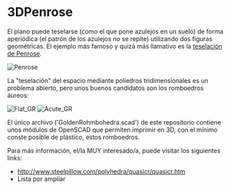 # 3DPenrose
El plano puede teselarse (como el que pone azulejos en un suelo) de forma aperiódica (el patrón de los azulejos no se repite) utilizando dos figuras geométricas. El ejemplo más famoso y quizá más llamativo es la [teselación de Penrose](https://es.wikipedia.org/wiki/Teselaci%C3%B3n_de_Penrose).

![Penrose](http://mathworld.wolfram.com/images/eps-gif/PenroseTilesStarSun3_1000.gif)

La "teselación" del espacio mediante poliedros tridimensionales es un problema abierto, pero unos buenos candidatos son los romboedros áureos:

![Flat_GR](https://upload.wikimedia.org/wikipedia/commons/thumb/7/76/Flat_golden_rhombohedron.png/240px-Flat_golden_rhombohedron.png) ![Acute_GR](https://upload.wikimedia.org/wikipedia/commons/thumb/f/fa/Acute_golden_rhombohedron.png/210px-Acute_golden_rhombohedron.png)

El único archivo ('GoldenRohmbohedra.scad') de este repositorio contiene unos módulos de OpenSCAD que permiten imprimir en 3D, con el mínimo conste posible de plástico, estos romboedros.

Para más información, el/la MUY interesado/a, puede visitar los siguientes links:
- http://www.steelpillow.com/polyhedra/quasicr/quasicr.htm
- Lista por ampliar
